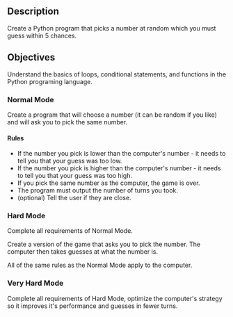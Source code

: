 ## Description

Create a Python program that picks a number at random which you must guess within 5 chances.

## Objectives

Understand the basics of loops, conditional statements, and functions in the Python programing language.

### Normal Mode

Create a program that will choose a number (it can be random if you like) and will ask you to pick the same number.

#### Rules

 - If the number you pick is lower than the computer's number - it needs to tell you that your guess was too low.
 - If the number you pick is higher than the computer's number - it needs to tell you that your guess was too high.
 - If you pick the same number as the computer, the game is over.
 - The program must output the number of turns you took.
 - (optional) Tell the user if they are close.

### Hard Mode

Complete all requirements of Normal Mode.

Create a version of the game that asks you to pick the number.  The computer then takes guesses at what the number is.

All of the same rules as the Normal Mode apply to the computer.

### Very Hard Mode

Complete all requirements of Hard Mode, optimize the computer's strategy so it improves it's performance and guesses in fewer turns.
